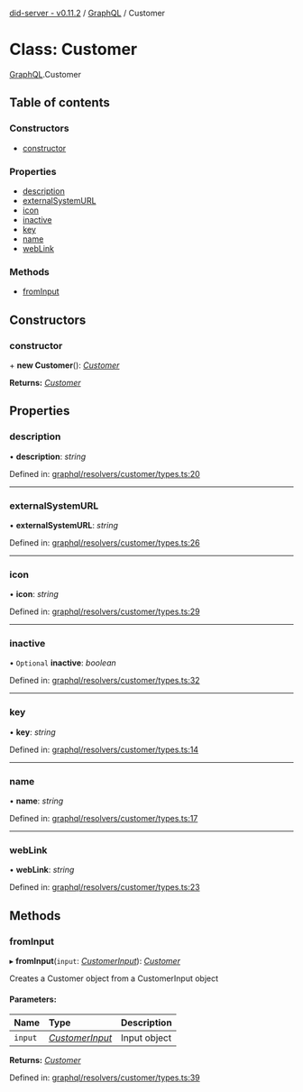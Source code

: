 [did-server - v0.11.2](../README.md) / [GraphQL](../modules/graphql.md) / Customer

# Class: Customer

[GraphQL](../modules/graphql.md).Customer

## Table of contents

### Constructors

- [constructor](graphql.customer.md#constructor)

### Properties

- [description](graphql.customer.md#description)
- [externalSystemURL](graphql.customer.md#externalsystemurl)
- [icon](graphql.customer.md#icon)
- [inactive](graphql.customer.md#inactive)
- [key](graphql.customer.md#key)
- [name](graphql.customer.md#name)
- [webLink](graphql.customer.md#weblink)

### Methods

- [fromInput](graphql.customer.md#frominput)

## Constructors

### constructor

\+ **new Customer**(): [*Customer*](graphql.customer.md)

**Returns:** [*Customer*](graphql.customer.md)

## Properties

### description

• **description**: *string*

Defined in: [graphql/resolvers/customer/types.ts:20](https://github.com/Puzzlepart/did/blob/dev/server/graphql/resolvers/customer/types.ts#L20)

___

### externalSystemURL

• **externalSystemURL**: *string*

Defined in: [graphql/resolvers/customer/types.ts:26](https://github.com/Puzzlepart/did/blob/dev/server/graphql/resolvers/customer/types.ts#L26)

___

### icon

• **icon**: *string*

Defined in: [graphql/resolvers/customer/types.ts:29](https://github.com/Puzzlepart/did/blob/dev/server/graphql/resolvers/customer/types.ts#L29)

___

### inactive

• `Optional` **inactive**: *boolean*

Defined in: [graphql/resolvers/customer/types.ts:32](https://github.com/Puzzlepart/did/blob/dev/server/graphql/resolvers/customer/types.ts#L32)

___

### key

• **key**: *string*

Defined in: [graphql/resolvers/customer/types.ts:14](https://github.com/Puzzlepart/did/blob/dev/server/graphql/resolvers/customer/types.ts#L14)

___

### name

• **name**: *string*

Defined in: [graphql/resolvers/customer/types.ts:17](https://github.com/Puzzlepart/did/blob/dev/server/graphql/resolvers/customer/types.ts#L17)

___

### webLink

• **webLink**: *string*

Defined in: [graphql/resolvers/customer/types.ts:23](https://github.com/Puzzlepart/did/blob/dev/server/graphql/resolvers/customer/types.ts#L23)

## Methods

### fromInput

▸ **fromInput**(`input`: [*CustomerInput*](graphql.customerinput.md)): [*Customer*](graphql.customer.md)

Creates a Customer object from a CustomerInput object

#### Parameters:

Name | Type | Description |
:------ | :------ | :------ |
`input` | [*CustomerInput*](graphql.customerinput.md) | Input object    |

**Returns:** [*Customer*](graphql.customer.md)

Defined in: [graphql/resolvers/customer/types.ts:39](https://github.com/Puzzlepart/did/blob/dev/server/graphql/resolvers/customer/types.ts#L39)
